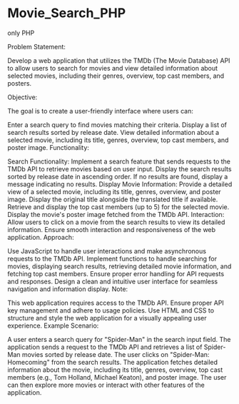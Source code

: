 # Movie_Search_PHP
only PHP

Problem Statement:

Develop a web application that utilizes the TMDb (The Movie Database) API to allow users to search for movies and view detailed information about selected movies, including their genres, overview, top cast members, and posters.

Objective:

The goal is to create a user-friendly interface where users can:

Enter a search query to find movies matching their criteria. Display a list of search results sorted by release date. View detailed information about a selected movie, including its title, genres, overview, top cast members, and poster image. Functionality:

Search Functionality: Implement a search feature that sends requests to the TMDb API to retrieve movies based on user input. Display the search results sorted by release date in ascending order. If no results are found, display a message indicating no results. Display Movie Information: Provide a detailed view of a selected movie, including its title, genres, overview, and poster image. Display the original title alongside the translated title if available. Retrieve and display the top cast members (up to 5) for the selected movie. Display the movie's poster image fetched from the TMDb API. Interaction: Allow users to click on a movie from the search results to view its detailed information. Ensure smooth interaction and responsiveness of the web application. Approach:

Use JavaScript to handle user interactions and make asynchronous requests to the TMDb API. Implement functions to handle searching for movies, displaying search results, retrieving detailed movie information, and fetching top cast members. Ensure proper error handling for API requests and responses. Design a clean and intuitive user interface for seamless navigation and information display. Note:

This web application requires access to the TMDb API. Ensure proper API key management and adhere to usage policies. Use HTML and CSS to structure and style the web application for a visually appealing user experience. Example Scenario:

A user enters a search query for "Spider-Man" in the search input field. The application sends a request to the TMDb API and retrieves a list of Spider-Man movies sorted by release date. The user clicks on "Spider-Man: Homecoming" from the search results. The application fetches detailed information about the movie, including its title, genres, overview, top cast members (e.g., Tom Holland, Michael Keaton), and poster image. The user can then explore more movies or interact with other features of the application.
